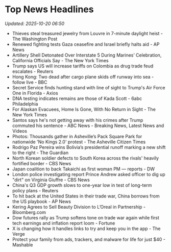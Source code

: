 # Top News Headlines

_Updated: 2025-10-20 06:50_

- Thieves steal treasured jewelry from Louvre in 7-minute daylight heist - The Washington Post
- Renewed fighting tests Gaza ceasefire and Israel briefly halts aid - AP News
- Artillery Shell Detonated Over Interstate 5 During Marines’ Celebration, California Officials Say - The New York Times
- Trump says US will increase tariffs on Colombia as drug trade feud escalates - Reuters
- Hong Kong: Two dead after cargo plane skids off runway into sea - follow live - BBC
- Secret Service finds hunting stand with line of sight to Trump's Air Force One in Florida - Axios
- DNA testing indicates remains are those of Kada Scott - 6abc Philadelphia
- For Alaskan Evacuees, Home Is Gone, With No Return in Sight - The New York Times
- Santos says he's not getting away with his crimes after Trump commuted his sentence - ABC News - Breaking News, Latest News and Videos
- Photos: Thousands gather in Asheville’s Pack Square Park for nationwide 'No Kings 2.0' protest - The Asheville Citizen Times
- Rodrigo Paz Pereira wins Bolivia’s presidential runoff marking a new shift to the right - The Guardian
- North Korean soldier defects to South Korea across the rivals' heavily fortified border - CBS News
- Japan coalition to back Takaichi as first woman PM — reports - DW
- London police investigating report Prince Andrew asked officer to dig up "dirt" on Virginia Giuffre - CBS News
- China's Q3 GDP growth slows to one-year low in test of long-term policy plans - Reuters
- To hit back at the United States in their trade war, China borrows from the US playbook - AP News
- Kering Agrees to Sell Beauty Division to L’Oreal in Partnership - Bloomberg.com
- Dow futures rally as Trump softens tone on trade war again while first tech earnings and inflation report loom - Fortune
- X is changing how it handles links to try and keep you in the app - The Verge
- Protect your family from ads, trackers, and malware for life for just $40 - Mashable